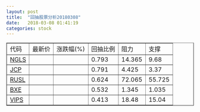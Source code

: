 ```yaml
---
layout: post
title:  "回抽股票分析20180308"
date:   2018-03-08 01:41:19
categories: stock
---
```

<script type="text/javascript">
var stockList = []
stockList.push('gb_ngls');
stockList.push('gb_jcp');
stockList.push('gb_rusl');
stockList.push('gb_bxe');
stockList.push('gb_vips');
</script>
<table border="1">
 <tr>
 <td>代码</td>
 <td>最新价</td>
 <td>涨跌幅(%)</td>
 <td>回抽比例</td>
 <td>阻力</td>
 <td>支撑</td>
</tr>
  <tr id="ngls">
  <td><a href="http://stock.finance.sina.com.cn/usstock/quotes/NGLS.html" target="_blank">NGLS</a></td><td></td><td></td><td>0.793</td><td>14.365</td><td>9.68</td></tr>
  <tr id="jcp">
  <td><a href="http://stock.finance.sina.com.cn/usstock/quotes/JCP.html" target="_blank">JCP</a></td><td></td><td></td><td>0.791</td><td>4.425</td><td>3.37</td></tr>
  <tr id="rusl">
  <td><a href="http://stock.finance.sina.com.cn/usstock/quotes/RUSL.html" target="_blank">RUSL</a></td><td></td><td></td><td>0.624</td><td>72.065</td><td>55.725</td></tr>
  <tr id="bxe">
  <td><a href="http://stock.finance.sina.com.cn/usstock/quotes/BXE.html" target="_blank">BXE</a></td><td></td><td></td><td>0.532</td><td>1.345</td><td>1.035</td></tr>
  <tr id="vips">
  <td><a href="http://stock.finance.sina.com.cn/usstock/quotes/VIPS.html" target="_blank">VIPS</a></td><td></td><td></td><td>0.413</td><td>18.48</td><td>15.04</td></tr>
</table>
